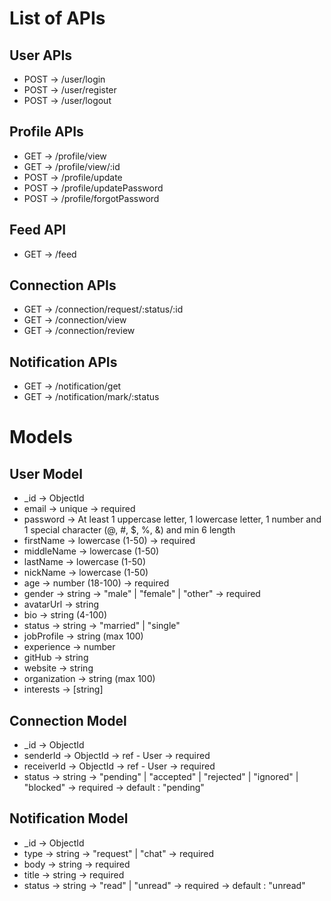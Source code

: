 # List of APIs

## User APIs

- POST -> /user/login
- POST -> /user/register
- POST -> /user/logout

## Profile APIs

- GET -> /profile/view
- GET -> /profile/view/:id
- POST -> /profile/update
- POST -> /profile/updatePassword
- POST -> /profile/forgotPassword

## Feed API

- GET -> /feed

## Connection APIs

- GET -> /connection/request/:status/:id
- GET -> /connection/view
- GET -> /connection/review

## Notification APIs

- GET -> /notification/get
- GET -> /notification/mark/:status

# Models

## User Model

- \_id -> ObjectId
- email -> unique -> required
- password -> At least 1 uppercase letter, 1 lowercase letter, 1 number and 1 special character (@, #, $, %, &) and min 6 length
- firstName -> lowercase (1-50) -> required
- middleName -> lowercase (1-50)
- lastName -> lowercase (1-50)
- nickName -> lowercase (1-50)
- age -> number (18-100) -> required
- gender -> string -> "male" | "female" | "other" -> required
- avatarUrl -> string
- bio -> string (4-100)
- status -> string -> "married" | "single"
- jobProfile -> string (max 100)
- experience -> number
- gitHub -> string
- website -> string
- organization -> string (max 100)
- interests -> [string]

## Connection Model

- \_id -> ObjectId
- senderId -> ObjectId -> ref - User -> required
- receiverId -> ObjectId -> ref - User -> required
- status -> string -> "pending" | "accepted" | "rejected" | "ignored" | "blocked" -> required -> default : "pending"

## Notification Model

- \_id -> ObjectId
- type -> string -> "request" | "chat" -> required
- body -> string -> required
- title -> string -> required
- status -> string -> "read" | "unread" -> required -> default : "unread"
